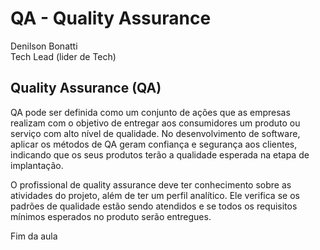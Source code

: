 # QA  - Quality Assurance 

Denilson Bonatti  
Tech Lead (lider de Tech)

## Quality Assurance (QA)

QA pode ser definida como um conjunto de ações que as empresas realizam com o objetivo de entregar aos consumidores um produto ou serviço com alto nível de qualidade. No desenvolvimento de software, aplicar os métodos de QA geram confiança e segurança aos clientes, indicando que os seus produtos terão a qualidade esperada na etapa de implantação.

O profissional de quality assurance deve ter conhecimento sobre as atividades do projeto, além de ter um perfil analítico. Ele verifica se os padrões de qualidade estão sendo atendidos e se todos os requisitos mínimos esperados no produto serão entregues.

Fim da aula
